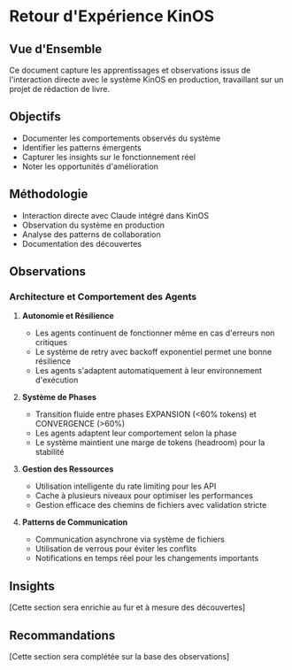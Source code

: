 # Retour d'Expérience KinOS

## Vue d'Ensemble
Ce document capture les apprentissages et observations issus de l'interaction directe avec le système KinOS en production, travaillant sur un projet de rédaction de livre.

## Objectifs
- Documenter les comportements observés du système
- Identifier les patterns émergents
- Capturer les insights sur le fonctionnement réel
- Noter les opportunités d'amélioration

## Méthodologie
- Interaction directe avec Claude intégré dans KinOS
- Observation du système en production
- Analyse des patterns de collaboration
- Documentation des découvertes

## Observations

### Architecture et Comportement des Agents

1. **Autonomie et Résilience**
   - Les agents continuent de fonctionner même en cas d'erreurs non critiques
   - Le système de retry avec backoff exponentiel permet une bonne résilience
   - Les agents s'adaptent automatiquement à leur environnement d'exécution

2. **Système de Phases**
   - Transition fluide entre phases EXPANSION (<60% tokens) et CONVERGENCE (>60%)
   - Les agents adaptent leur comportement selon la phase
   - Le système maintient une marge de tokens (headroom) pour la stabilité

3. **Gestion des Ressources**
   - Utilisation intelligente du rate limiting pour les API
   - Cache à plusieurs niveaux pour optimiser les performances
   - Gestion efficace des chemins de fichiers avec validation stricte

4. **Patterns de Communication**
   - Communication asynchrone via système de fichiers
   - Utilisation de verrous pour éviter les conflits
   - Notifications en temps réel pour les changements importants

## Insights
[Cette section sera enrichie au fur et à mesure des découvertes]

## Recommandations
[Cette section sera complétée sur la base des observations]
